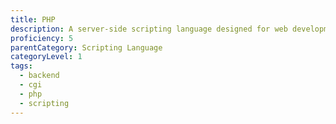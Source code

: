 ```yaml
---
title: PHP
description: A server-side scripting language designed for web development but also used as a general-purpose programming language.
proficiency: 5
parentCategory: Scripting Language
categoryLevel: 1
tags:
  - backend 
  - cgi
  - php
  - scripting
---
```

